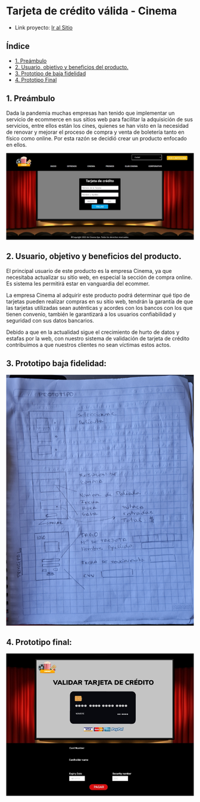 # Tarjeta de crédito válida - Cinema

* Link proyecto: [Ir al Sitio](https://danielaalcaladaboin.github.io/SCL019-card-validation/src/index.html)

## Índice
* [1. Preámbulo](#1-preámbulo)
* [2. Usuario, objetivo y beneficios del producto.](#2-usuario-objetivo-y-beneficios-del-producto)
* [3. Prototipo de baja fidelidad](#3-prototipo-baja-fidelidad)
* [4. Prototipo Final](#4-prototipo-final)

## 1. Preámbulo

Dada la pandemia muchas empresas han tenido que implementar un servicio de ecommerce en sus sitios web para facilitar la adquisición de sus servicios, entre ellos están los cines, quienes se han visto en la necesidad de renovar y mejorar el proceso de compra y venta de boletería tanto en físico como online. Por esta razón se decidió crear un producto enfocado en ellos. 

<img src="./src/imgFinal.jpg" alt="Imagen final del sitio web"/>

## 2. Usuario, objetivo y beneficios del producto.

El principal usuario de este producto es la empresa Cinema, ya que necesitaba actualizar su sitio web,  en especial la sección de compra online. Es sistema les permitirá estar en vanguardia del ecommer.  

La empresa Cinema al adquirir este producto podrá determinar qué tipo de tarjetas pueden realizar compras en su sitio web, tendrán la garantía de que las tarjetas utilizadas sean auténticas y acordes con los bancos con los que tienen convenio, también le garantizará a los usuarios confiabilidad y seguridad con sus datos bancarios. 

Debido a que en la actualidad sigue el crecimiento de hurto de datos y estafas por la web, con nuestro sistema de validación de tarjeta de crédito contribuimos a que nuestros clientes no sean víctimas estos actos.

## 3. Prototipo baja fidelidad:
<img src="./src/prototipoBaja.jpg" alt="Imagen prototipo de baja fidelidad"/>

## 4. Prototipo final:
<img src="./src/prototipoAlta.jpg" alt="Imagen prototipo de alta fidelidad"/>

